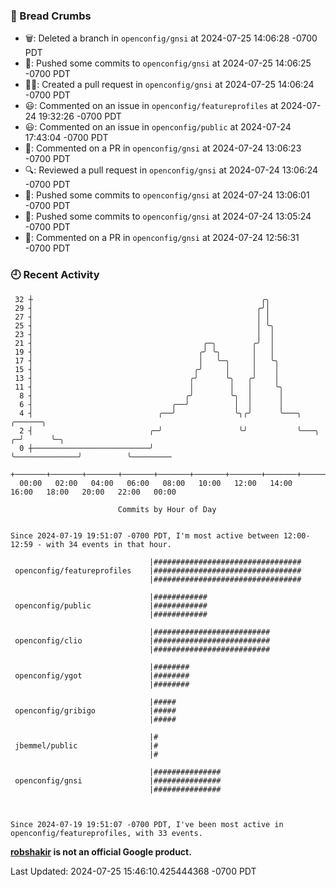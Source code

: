 ### 🍞 Bread Crumbs

 * 🗑: Deleted a branch in `openconfig/gnsi` at 2024-07-25 14:06:28 -0700 PDT
 * 🚢: Pushed some commits to `openconfig/gnsi` at 2024-07-25 14:06:25 -0700 PDT
 * ✍🏼: Created a pull request in `openconfig/gnsi` at 2024-07-25 14:06:24 -0700 PDT
 * 😃: Commented on an issue in `openconfig/featureprofiles` at 2024-07-24 19:32:26 -0700 PDT
 * 😃: Commented on an issue in `openconfig/public` at 2024-07-24 17:43:04 -0700 PDT
 * 💬: Commented on a PR in  `openconfig/gnsi` at 2024-07-24 13:06:23 -0700 PDT
 * 🔍: Reviewed a pull request in  `openconfig/gnsi` at 2024-07-24 13:06:24 -0700 PDT
 * 🚢: Pushed some commits to `openconfig/gnsi` at 2024-07-24 13:06:01 -0700 PDT
 * 🚢: Pushed some commits to `openconfig/gnsi` at 2024-07-24 13:05:24 -0700 PDT
 * 💬: Commented on a PR in  `openconfig/gnsi` at 2024-07-24 12:56:31 -0700 PDT

### 🕘 Recent Activity
```
 32 ┼                                                   ╭╮
 29 ┤                                                  ╭╯│
 27 ┤                                                  │ │
 25 ┤                                                  │ ╰╮
 23 ┤                                                  │  │
 21 ┤                                      ╭─╮        ╭╯  │
 19 ┤                                     ╭╯ ╰╮       │   │
 17 ┤                                     │   ╰─╮     │   ╰╮
 15 ┤                                    ╭╯     │     │    │
 13 ┤                                   ╭╯      ╰╮   ╭╯    │
 11 ┤                                   │        │   │     ╰╮
  8 ┤                                  ╭╯        ╰╮  │      │
  6 ┤                               ╭──╯          │  │      │
  4 ┤                            ╭──╯             ╰╮╭╯      ╰───╮                    ╭──────╮
  2 ┤                          ╭─╯                 ╰╯           ╰───╮              ╭─╯      ╰─╮
  0 ┼──────────────────────────╯                                    ╰──────────────╯          ╰─────────
    +───────+───────+───────+───────+───────+───────+───────+───────+───────+───────+───────+───────+────
  00:00   02:00   04:00   06:00   08:00   10:00   12:00   14:00   16:00   18:00   20:00   22:00   00:00   

						Commits by Hour of Day


Since 2024-07-19 19:51:07 -0700 PDT, I'm most active between 12:00-12:59 - with 34 events in that hour.

```



```
                               |#################################
 openconfig/featureprofiles    |#################################
                               |#################################

                               |############
 openconfig/public             |############
                               |############

                               |##########################
 openconfig/clio               |##########################
                               |##########################

                               |########
 openconfig/ygot               |########
                               |########

                               |#####
 openconfig/gribigo            |#####
                               |#####

                               |#
 jbemmel/public                |#
                               |#

                               |###############
 openconfig/gnsi               |###############
                               |###############



Since 2024-07-19 19:51:07 -0700 PDT, I've been most active in openconfig/featureprofiles, with 33 events.

```
**[robshakir](mailto:robjs@google.com) is not an official Google product.**  


Last Updated: 2024-07-25 15:46:10.425444368 -0700 PDT

